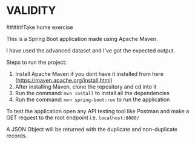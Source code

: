 # VALIDITY 
#####Take home exercise

This is a Spring Boot application made using Apache Maven.
 
I have used the advanced dataset and I've got the expected output.

Steps to run the project:

1. Install Apache Maven if you dont have it installed from here (https://maven.apache.org/install.html)
2. After installing Maven, clone the repository and cd into it
3. Run the command: `mvn install` to install all the dependencies
3. Run the command: `mvn spring-boot:run` to run the application

To test the application open any API testing tool like Postman and make a GET request to the root endpoint i.e. `localhost:8080/`

A JSON Object will be returned with the duplicate and non-duplicate records.
